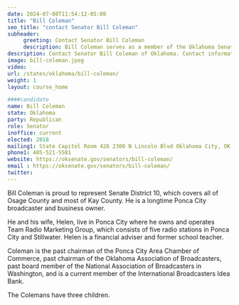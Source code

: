 ```yaml
---
date: 2024-07-08T11:54:12-05:00
title: "Bill Coleman"
seo_title: "contact Senator Bill Coleman"
subheader:
     greeting: Contact Senator Bill Coleman
     description: Bill Coleman serves as a member of the Oklahoma Senate from the 10th district.itment to public service. On November 14, 2018, he was sworn into office as a member of the Oklahoma Senate.
description: Contact Senator Bill Coleman of Oklahoma. Contact information for Bill Coleman includes email address, phone number, and mailing address.
image: bill-coleman.jpeg
video:
url: /states/oklahoma/bill-coleman/
weight: 1
layout: course_home

####candidate
name: Bill Coleman
state: Oklahoma
party: Republican
role: Senator
inoffice: current
elected: 2018
mailing1: State Capitol Room 426 2300 N Lincoln Blvd Oklahoma City, OK 73105
phone1: 405-521-5581
website: https://oksenate.gov/senators/bill-coleman/
email : https://oksenate.gov/senators/bill-coleman/
twitter:
---
```

Bill Coleman is proud to represent Senate District 10, which covers all of Osage County and most of Kay County. He is a longtime Ponca City broadcaster and business owner.

He and his wife, Helen, live in Ponca City where he owns and operates Team Radio Marketing Group, which consists of five radio stations in Ponca City and Stillwater. Helen is a financial adviser and former school teacher.

Coleman is the past chairman of the Ponca City Area Chamber of Commerce, past chairman of the Oklahoma Association of Broadcasters, past board member of the National Association of Broadcasters in Washington, and is a current member of the International Broadcasters Idea Bank.

The Colemans have three children.
